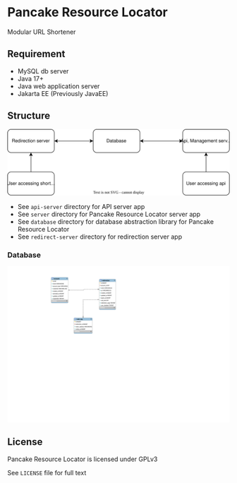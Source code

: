 # Pancake Resource Locator
Modular URL Shortener

## Requirement
* MySQL db server
* Java 17+
* Java web application server
* Jakarta EE (Previously JavaEE)

## Structure
![Big Picture](./resources/big%20picture.svg)
* See `api-server` directory for API server app
* See `server` directory for Pancake Resource Locator server app
* See `database` directory for database abstraction library for Pancake Resource Locator
* See `redirect-server` directory for redirection server app

### Database
![Database](./resources/database.svg)

## License
Pancake Resource Locator is licensed under GPLv3

See `LICENSE` file for full text
